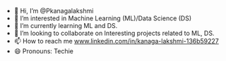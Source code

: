 - 👋 Hi, I’m @Pkanagalakshmi
- 👀 I’m interested in Machine Learning (ML)/Data Science (DS)
- 🌱 I’m currently learning  ML and DS.
- 💞️ I’m looking to collaborate on Interesting projects related to ML, DS.
- 📫 How to reach me www.linkedin.com/in/kanaga-lakshmi-136b59227
- 😄 Pronouns: Techie


<!---
Pkanagalakshmi/Pkanagalakshmi is a ✨ special ✨ repository because its `README.md` (this file) appears on your GitHub profile.
You can click the Preview link to take a look at your changes.
--->
